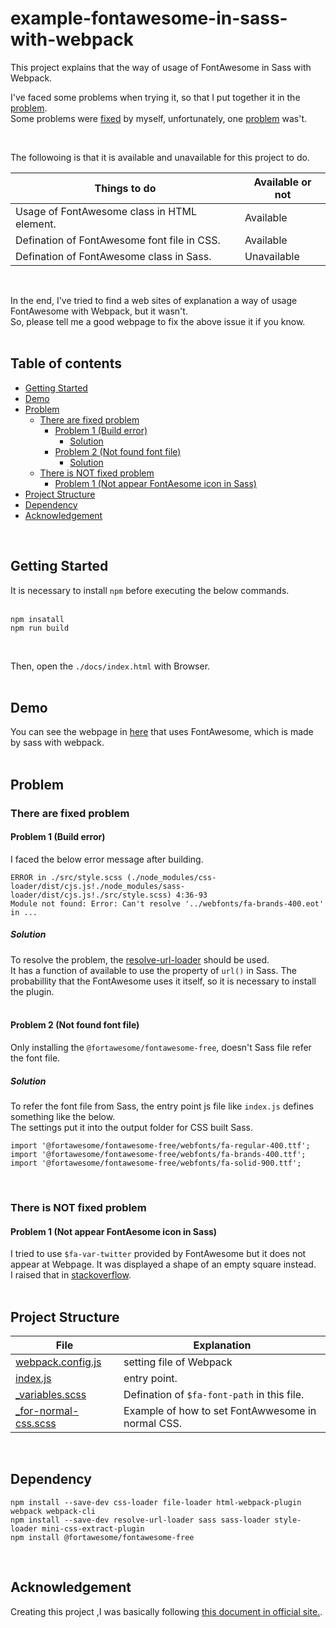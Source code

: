 # example-fontawesome-in-sass-with-webpack
This project explains that the way of usage of FontAwesome in Sass with Webpack.  

I've faced some problems when trying it, so that I put together it in the [problem](#problem).  
Some problems were [fixed](#there-are-fixed-problem) by myself, unfortunately, one [problem](#there-is-not-fixed-problem) was't.  

<br/>

The followoing is that it is available and unavailable for this project to do.  

| Things to do                                | Available or not |
| ------------------------------------------- | ---------------- |
| Usage of FontAwesome class in HTML element. | Available        |
| Defination of FontAwesome font file in CSS. | Available        |
| Defination of FontAwesome class in Sass.    | Unavailable      |

<br/>

In the end, I've tried to find a web sites of explanation a way of usage FontAwesome with Webpack, but it wasn't.  
So, please tell me a good webpage to fix the above issue it if you know.  
<br/>

<!-- START doctoc generated TOC please keep comment here to allow auto update -->
<!-- DON'T EDIT THIS SECTION, INSTEAD RE-RUN doctoc TO UPDATE -->
## Table of contents

- [Getting Started](#getting-started)
- [Demo](#demo)
- [Problem](#problem)
  - [There are fixed problem](#there-are-fixed-problem)
    - [Problem 1 (Build error)](#problem-1-build-error)
      - [Solution](#solution)
    - [Problem 2 (Not found font file)](#problem-2-not-found-font-file)
      - [Solution](#solution-1)
  - [There is NOT fixed problem](#there-is-not-fixed-problem)
    - [Problem 1 (Not appear FontAesome icon in Sass)](#problem-1-not-appear-fontaesome-icon-in-sass)
- [Project Structure](#project-structure)
- [Dependency](#dependency)
- [Acknowledgement](#acknowledgement)

<!-- END doctoc generated TOC please keep comment here to allow auto update -->
<br/>


## Getting Started
It is necessary to install ```npm``` before executing the below commands.  
<br/>

```
npm insatall
npm run build
```

<br/>

Then, open the ```./docs/index.html``` with Browser.  
<br/>

## Demo
You can see the webpage in [here](https://fukugit.github.io/example-fontawesome-in-sass-with-webpack/index.html) that uses FontAwesome, which is made by sass with webpack.  
<br/>


## Problem
### There are fixed problem

#### Problem 1 (Build error)
I faced the below error message after building.  
```
ERROR in ./src/style.scss (./node_modules/css-loader/dist/cjs.js!./node_modules/sass-loader/dist/cjs.js!./src/style.scss) 4:36-93
Module not found: Error: Can't resolve '../webfonts/fa-brands-400.eot' in ...
```

##### Solution
To resolve the problem, the [resolve-url-loader](https://www.npmjs.com/package/resolve-url-loader?utm_source=pocket_mylist) should be used.  
It has a function of available to use the property of ```url()``` in Sass. 
The probabillity that the FontAwesome uses it itself, so it is necessary to install the plugin.  
<br/>

#### Problem 2 (Not found font file)
Only installing the ```@fortawesome/fontawesome-free```, doesn't Sass file refer the font file.  

##### Solution
To refer the font file from Sass, the entry point js file like ```index.js``` defines something like the below.  
The settings put it into the output folder for CSS built Sass.  
```
import '@fortawesome/fontawesome-free/webfonts/fa-regular-400.ttf';
import '@fortawesome/fontawesome-free/webfonts/fa-brands-400.ttf';
import '@fortawesome/fontawesome-free/webfonts/fa-solid-900.ttf';
```
<br/>

### There is NOT fixed problem
#### Problem 1 (Not appear FontAesome icon in Sass)
I tried to use ```$fa-var-twitter``` provided by FontAwesome but it does not appear at Webpage. It was displayed a shape of an empty square instead.  
I raised that in [stackoverflow](https://stackoverflow.com/questions/69013214/fontawesome-icon-in-sass-with-webpack-is-not-displayed).  
<br/>

## Project Structure
| File                                              | Explanation                                       |
| ------------------------------------------------- | ------------------------------------------------- |
| [webpack.config.js](/webpack.config.js)           | setting file of Webpack                           |
| [index.js](/src/index.js)                         | entry point.                                      |
| [_variables.scss](/src/_variables.scss)           | Defination of ```$fa-font-path``` in this file.   |
| [_for-normal-css.scss](/src/_for-normal-css.scss) | Example of how to set FontAwwesome in normal CSS. |

<br/>

## Dependency 

```
npm install --save-dev css-loader file-loader html-webpack-plugin webpack webpack-cli
npm install --save-dev resolve-url-loader sass sass-loader style-loader mini-css-extract-plugin
npm install @fortawesome/fontawesome-free
```
<br/>

## Acknowledgement
Creating this project ,I was basically following [this document in official site.](https://fontawesome.com/v5.0/how-to-use/on-the-web/using-with/sass).  

<br/>

